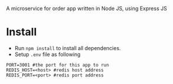 A microservice for order app written in Node JS, using Express JS

# Install
- Run `npm install` to install all dependencies.
- Setup `.env` file as following
```
PORT=3001 #the port for this app to run
REDIS_HOST=<host> #redis host address
REDIS_PORT=<port> #redis port address
```